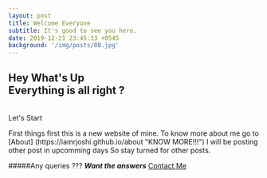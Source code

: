```yaml
---
layout: post
title: Welcome Everyone
subtitle: It's good to see you here.
date: 2019-12-21 23:45:13 +0545
background: '/img/posts/08.jpg'
---
```


## Hey What's Up <br> Everything is all right ?

<br>
Let's Start</Hey>

<p>
First things first this is a new website of mine.
To know more about me go to [About] (https://iamrjoshi.github.io/about "KNOW MORE!!!")
I will be posting other post in upcomming days
So stay turned for other posts.

#####Any queries ???
**_Want the answers_** [Contact Me](https://iamrjoshi.github.io/contact ' *Help Line* ')

</p>
<!--
<h2 class="section-heading">The Final Frontier</h2>

<!--<p>There can be no thought of finishing for ‘aiming for the stars.’ Both figuratively and literally, it is a task to occupy the generations. And no matter how much progress one makes, there is always the thrill of just beginning.</p>

<p>There can be no thought of finishing for ‘aiming for the stars.’ Both figuratively and literally, it is a task to occupy the generations. And no matter how much progress one makes, there is always the thrill of just beginning.</p>

<blockquote class="blockquote">The dreams of yesterday are the hopes of today and the reality of tomorrow. Science has not yet mastered prophecy. We predict too much for the next year and yet far too little for the next ten.</blockquote>

<p>Spaceflights cannot be stopped. This is not the work of any one man or even a group of men. It is a historical process which mankind is carrying out in accordance with the natural laws of human development.</p>

<h2 class="section-heading">Reaching for the Stars</h2>

<p>As we got further and further away, it [the Earth] diminished in size. Finally it shrank to the size of a marble, the most beautiful you can imagine. That beautiful, warm, living object looked so fragile, so delicate, that if you touched it with a finger it would crumble and fall apart. Seeing this has to change a man.</p>

<img class="img-fluid" src="https://source.unsplash.com/Mn9Fa_wQH-M/800x450" alt="Demo Image">
<span class="caption text-muted">To go places and do things that have never been done before – that’s what living is all about.</span>

<p>Space, the final frontier. These are the voyages of the Starship Enterprise. Its five-year mission: to explore strange new worlds, to seek out new life and new civilizations, to boldly go where no man has gone before.</p>

<p>As I stand out here in the wonders of the unknown at Hadley, I sort of realize there’s a fundamental truth to our nature, Man must explore, and this is exploration at its greatest.</p>

<p> Photographs by <a href="https://unsplash.com/">Unsplash</a>.</p>

